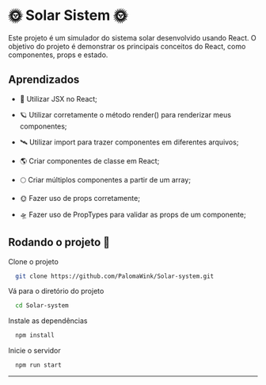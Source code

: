 
# 🌞 Solar Sistem 🌞

Este projeto é um simulador do sistema solar desenvolvido usando React. O objetivo do projeto é demonstrar os principais conceitos do React, como componentes, props e estado.

## Aprendizados

* 🔭 Utilizar JSX no React;

* 🪐 Utilizar corretamente o método render() para renderizar meus componentes;

* 🛰️ Utilizar import para trazer componentes em diferentes arquivos;

* 🌎 Criar componentes de classe em React;

* 🌕 Criar múltiplos componentes a partir de um array;

* 🌞 Fazer uso de props corretamente;

* 🛸 Fazer uso de PropTypes para validar as props de um componente;

## Rodando o projeto 🚀

Clone o projeto

```bash
  git clone https://github.com/PalomaWink/Solar-system.git
```

Vá para o diretório do projeto

```bash
  cd Solar-system
```

Instale as dependências

```bash
  npm install
```

Inicie o servidor

```bash
  npm run start
```

---
